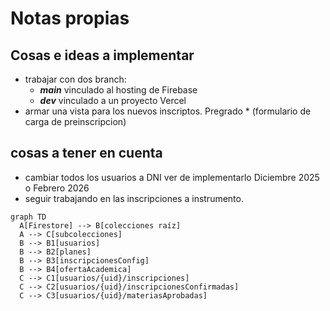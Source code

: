 # Notas propias

## Cosas e ideas a implementar

- trabajar con dos branch:
    - ___main___ vinculado al hosting de Firebase
    - ___dev___ vinculado a un proyecto Vercel      
- armar una vista para los nuevos inscriptos. Pregrado * (formulario de carga de preinscripcion)

## cosas a tener en cuenta
- cambiar todos los usuarios a DNI ver de implementarlo Diciembre 2025 o Febrero 2026
- seguir trabajando en las inscripciones a instrumento.


```mermaid
graph TD
  A[Firestore] --> B[colecciones raíz]
  A --> C[subcolecciones]
  B --> B1[usuarios]
  B --> B2[planes]
  B --> B3[inscripcionesConfig]
  B --> B4[ofertaAcademica]
  C --> C1[usuarios/{uid}/inscripciones]
  C --> C2[usuarios/{uid}/inscripcionesConfirmadas]
  C --> C3[usuarios/{uid}/materiasAprobadas]
```